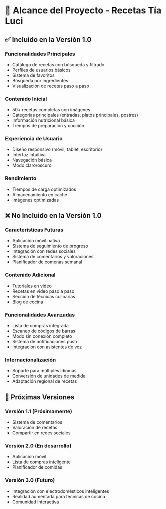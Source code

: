 # 🎯 Alcance del Proyecto - Recetas Tía Luci

## ✅ Incluido en la Versión 1.0

### Funcionalidades Principales
- Catálogo de recetas con búsqueda y filtrado
- Perfiles de usuarios básicos
- Sistema de favoritos
- Búsqueda por ingredientes
- Visualización de recetas paso a paso

### Contenido Inicial
- 50+ recetas completas con imágenes
- Categorías principales (entradas, platos principales, postres)
- Información nutricional básica
- Tiempos de preparación y cocción

### Experiencia de Usuario
- Diseño responsivo (móvil, tablet, escritorio)
- Interfaz intuitiva
- Navegación básica
- Modo claro/oscuro

### Rendimiento
- Tiempos de carga optimizados
- Almacenamiento en caché
- Imágenes optimizadas

## ❌ No Incluido en la Versión 1.0

### Características Futuras
- Aplicación móvil nativa
- Sistema de seguimiento de progreso
- Integración con redes sociales
- Sistema de comentarios y valoraciones
- Planificador de comenas semanal

### Contenido Adicional
- Tutoriales en video
- Recetas en video paso a paso
- Sección de técnicas culinarias
- Blog de cocina

### Funcionalidades Avanzadas
- Lista de compras integrada
- Escaneo de códigos de barras
- Modo sin conexión completo
- Sistema de notificaciones push
- Integración con asistentes de voz

### Internacionalización
- Soporte para múltiples idiomas
- Conversión de unidades de medida
- Adaptación regional de recetas

## 📅 Próximas Versiones

### Versión 1.1 (Próximamente)
- Sistema de comentarios
- Valoración de recetas
- Compartir en redes sociales

### Versión 2.0 (En desarrollo)
- Aplicación móvil
- Lista de compras inteligente
- Planificador de comidas

### Versión 3.0 (Futuro)
- Integración con electrodomésticos inteligentes
- Realidad aumentada para técnicas de cocina
- Comunidad interactiva